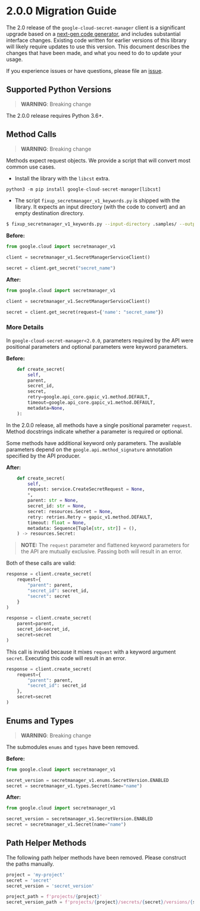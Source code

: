 # 2.0.0 Migration Guide

The 2.0 release of the `google-cloud-secret-manager` client is a significant upgrade based on a [next-gen code generator](https://github.com/googleapis/gapic-generator-python), and includes substantial interface changes. Existing code written for earlier versions of this library will likely require updates to use this version. This document describes the changes that have been made, and what you need to do to update your usage.

If you experience issues or have questions, please file an [issue](https://github.com/googleapis/python-secret-manager/issues).

## Supported Python Versions

> **WARNING**: Breaking change

The 2.0.0 release requires Python 3.6+.


## Method Calls

> **WARNING**: Breaking change

Methods expect request objects. We provide a script that will convert most common use cases.

* Install the library with the `libcst` extra.

```py
python3 -m pip install google-cloud-secret-manager[libcst]
```

* The script `fixup_secretmanager_v1_keywords.py` is shipped with the library. It expects
an input directory (with the code to convert) and an empty destination directory.

```sh
$ fixup_secretmanager_v1_keywords.py --input-directory .samples/ --output-directory samples/
```

**Before:**
```py
from google.cloud import secretmanager_v1

client = secretmanager_v1.SecretManagerServiceClient()

secret = client.get_secret("secret_name")
```


**After:**
```py
from google.cloud import secretmanager_v1

client = secretmanager_v1.SecretManagerServiceClient()

secret = client.get_secret(request={'name': "secret_name"})
```

### More Details

In `google-cloud-secret-manager<2.0.0`, parameters required by the API were positional parameters and optional parameters were keyword parameters.

**Before:**
```py
    def create_secret(
        self,
        parent,
        secret_id,
        secret,
        retry=google.api_core.gapic_v1.method.DEFAULT,
        timeout=google.api_core.gapic_v1.method.DEFAULT,
        metadata=None,
    ):
```

In the 2.0.0 release, all methods have a single positional parameter `request`. Method docstrings indicate whether a parameter is required or optional.

Some methods have additional keyword only parameters. The available parameters depend on the `google.api.method_signature` annotation specified by the API producer.


**After:**
```py
    def create_secret(
        self,
        request: service.CreateSecretRequest = None,
        *,
        parent: str = None,
        secret_id: str = None,
        secret: resources.Secret = None,
        retry: retries.Retry = gapic_v1.method.DEFAULT,
        timeout: float = None,
        metadata: Sequence[Tuple[str, str]] = (),
    ) -> resources.Secret:
```

> **NOTE:** The `request` parameter and flattened keyword parameters for the API are mutually exclusive.
> Passing both will result in an error.


Both of these calls are valid:

```py
response = client.create_secret(
    request={
        "parent": parent,
        "secret_id": secret_id,
        "secret": secret
    }
)
```

```py
response = client.create_secret(
    parent=parent,
    secret_id=secret_id,
    secret=secret
)
```

This call is invalid because it mixes `request` with a keyword argument `secret`. Executing this code
will result in an error.

```py
response = client.create_secret(
    request={
        "parent": parent,
        "secret_id": secret_id
    },
    secret=secret
)
```



## Enums and Types


> **WARNING**: Breaking change

The submodules `enums` and `types` have been removed.

**Before:**
```py
from google.cloud import secretmanager_v1

secret_version = secretmanager_v1.enums.SecretVersion.ENABLED
secret = secretmanager_v1.types.Secret(name="name")
```


**After:**
```py
from google.cloud import secretmanager_v1

secret_version = secretmanager_v1.SecretVersion.ENABLED
secret = secretmanager_v1.Secret(name="name")
```

## Path Helper Methods

The following path helper methods have been removed. Please construct
the paths manually.

```py
project = 'my-project'
secret = 'secret'
secret_version = 'secret_version'

project_path = f'projects/{project}'
secret_version_path = f'projects/{project}/secrets/{secret}/versions/{secret_version}'
```
